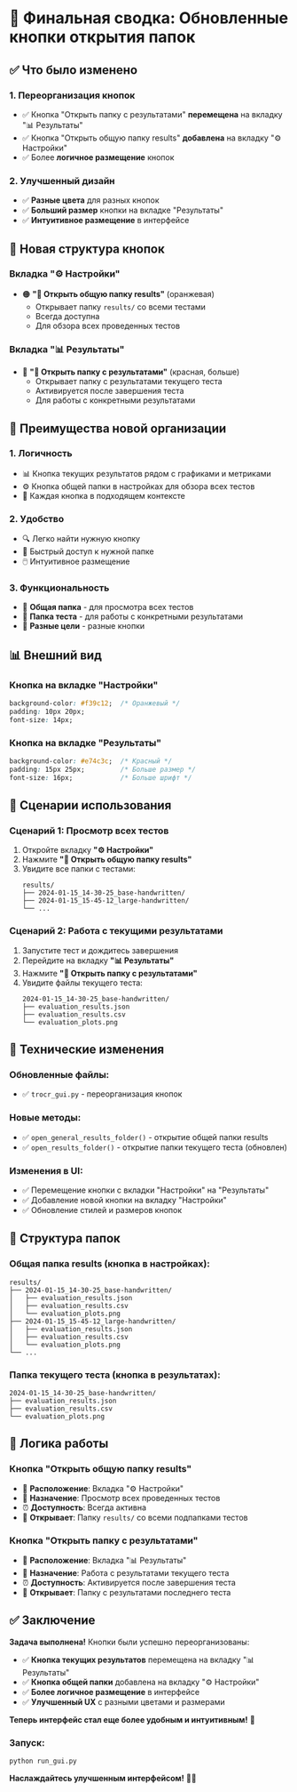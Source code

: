 # 🔄 Финальная сводка: Обновленные кнопки открытия папок

## ✅ Что было изменено

### 1. **Переорганизация кнопок**
- ✅ Кнопка "Открыть папку с результатами" **перемещена** на вкладку "📊 Результаты"
- ✅ Кнопка "Открыть общую папку results" **добавлена** на вкладку "⚙️ Настройки"
- ✅ Более **логичное размещение** кнопок

### 2. **Улучшенный дизайн**
- ✅ **Разные цвета** для разных кнопок
- ✅ **Больший размер** кнопки на вкладке "Результаты"
- ✅ **Интуитивное размещение** в интерфейсе

## 🎯 Новая структура кнопок

### **Вкладка "⚙️ Настройки"**
- 🟠 **"📂 Открыть общую папку results"** (оранжевая)
  - Открывает папку `results/` со всеми тестами
  - Всегда доступна
  - Для обзора всех проведенных тестов

### **Вкладка "📊 Результаты"**
- 🔴 **"📂 Открыть папку с результатами"** (красная, больше)
  - Открывает папку с результатами текущего теста
  - Активируется после завершения теста
  - Для работы с конкретными результатами

## 🚀 Преимущества новой организации

### 1. **Логичность**
- 📊 Кнопка текущих результатов рядом с графиками и метриками
- ⚙️ Кнопка общей папки в настройках для обзора всех тестов
- 🎯 Каждая кнопка в подходящем контексте

### 2. **Удобство**
- 🔍 Легко найти нужную кнопку
- 📁 Быстрый доступ к нужной папке
- 🖱️ Интуитивное размещение

### 3. **Функциональность**
- 📂 **Общая папка** - для просмотра всех тестов
- 🎯 **Папка теста** - для работы с конкретными результатами
- 🔄 **Разные цели** - разные кнопки

## 📊 Внешний вид

### **Кнопка на вкладке "Настройки"**
```css
background-color: #f39c12;  /* Оранжевый */
padding: 10px 20px;
font-size: 14px;
```

### **Кнопка на вкладке "Результаты"**
```css
background-color: #e74c3c;  /* Красный */
padding: 15px 25px;         /* Больше размер */
font-size: 16px;            /* Больше шрифт */
```

## 🎯 Сценарии использования

### **Сценарий 1: Просмотр всех тестов**
1. Откройте вкладку **"⚙️ Настройки"**
2. Нажмите **"📂 Открыть общую папку results"**
3. Увидите все папки с тестами:
   ```
   results/
   ├── 2024-01-15_14-30-25_base-handwritten/
   ├── 2024-01-15_15-45-12_large-handwritten/
   └── ...
   ```

### **Сценарий 2: Работа с текущими результатами**
1. Запустите тест и дождитесь завершения
2. Перейдите на вкладку **"📊 Результаты"**
3. Нажмите **"📂 Открыть папку с результатами"**
4. Увидите файлы текущего теста:
   ```
   2024-01-15_14-30-25_base-handwritten/
   ├── evaluation_results.json
   ├── evaluation_results.csv
   └── evaluation_plots.png
   ```

## 🔧 Технические изменения

### **Обновленные файлы:**
- ✅ `trocr_gui.py` - переорганизация кнопок

### **Новые методы:**
- ✅ `open_general_results_folder()` - открытие общей папки results
- ✅ `open_results_folder()` - открытие папки текущего теста (обновлен)

### **Изменения в UI:**
- ✅ Перемещение кнопки с вкладки "Настройки" на "Результаты"
- ✅ Добавление новой кнопки на вкладку "Настройки"
- ✅ Обновление стилей и размеров кнопок

## 📁 Структура папок

### **Общая папка results (кнопка в настройках):**
```
results/
├── 2024-01-15_14-30-25_base-handwritten/
│   ├── evaluation_results.json
│   ├── evaluation_results.csv
│   └── evaluation_plots.png
├── 2024-01-15_15-45-12_large-handwritten/
│   ├── evaluation_results.json
│   ├── evaluation_results.csv
│   └── evaluation_plots.png
└── ...
```

### **Папка текущего теста (кнопка в результатах):**
```
2024-01-15_14-30-25_base-handwritten/
├── evaluation_results.json
├── evaluation_results.csv
└── evaluation_plots.png
```

## 🎯 Логика работы

### **Кнопка "Открыть общую папку results"**
- 📍 **Расположение**: Вкладка "⚙️ Настройки"
- 🎯 **Назначение**: Просмотр всех проведенных тестов
- ⏰ **Доступность**: Всегда активна
- 📁 **Открывает**: Папку `results/` со всеми подпапками тестов

### **Кнопка "Открыть папку с результатами"**
- 📍 **Расположение**: Вкладка "📊 Результаты"
- 🎯 **Назначение**: Работа с результатами текущего теста
- ⏰ **Доступность**: Активируется после завершения теста
- 📁 **Открывает**: Папку с результатами последнего теста

## ✅ Заключение

**Задача выполнена!** Кнопки были успешно переорганизованы:

- ✅ **Кнопка текущих результатов** перемещена на вкладку "📊 Результаты"
- ✅ **Кнопка общей папки** добавлена на вкладку "⚙️ Настройки"
- ✅ **Более логичное размещение** в интерфейсе
- ✅ **Улучшенный UX** с разными цветами и размерами

**Теперь интерфейс стал еще более удобным и интуитивным!** 🎉

### Запуск:
```bash
python run_gui.py
```

**Наслаждайтесь улучшенным интерфейсом!** 🎨✨

